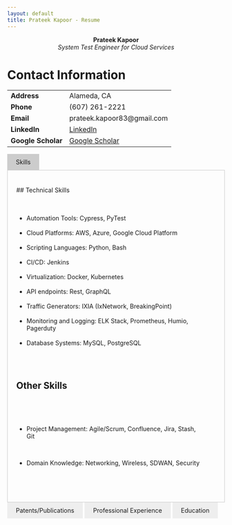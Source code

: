 ```yaml
---
layout: default
title: Prateek Kapoor - Resume
---
```

<div style="text-align: center;">
    <strong>Prateek Kapoor</strong><br>
    <em>System Test Engineer for Cloud Services</em>
</div>

# Contact Information

<table>
    <tr><td><strong>Address</strong></td><td>Alameda, CA</td></tr>
    <tr><td><strong>Phone</strong></td><td>(607) 261-2221</td></tr>
    <tr><td><strong>Email</strong></td><td>prateek.kapoor83@gmail.com</td></tr>
    <tr><td><strong>LinkedIn</strong></td><td><a href="https://www.linkedin.com/in/prateek-kapoor83/">LinkedIn</a></td></tr>
    <tr><td><strong>Google Scholar</strong></td><td><a href="https://scholar.google.com/citations?hl=en&user=I-RSA4gAAAAJ">Google Scholar</a></td></tr>
</table>

<div class="tabs">
  <input type="radio" name="tabs" id="Skills" checked>
  <label for="Skills">Skills</label>
  <div class="tab-content" id="skills-content">
	 <div style="white-space: pre-wrap;">
## Technical Skills

- Automation Tools: Cypress, PyTest
- Cloud Platforms: AWS, Azure, Google Cloud Platform
- Scripting Languages: Python, Bash
- CI/CD: Jenkins
- Virtualization: Docker, Kubernetes
- API endpoints: Rest, GraphQL
- Traffic Generators: IXIA (IxNetwork, BreakingPoint)
- Monitoring and Logging: ELK Stack, Prometheus, Humio, Pagerduty
- Database Systems: MySQL, PostgreSQL

## Other Skills

- Project Management: Agile/Scrum, Confluence, Jira, Stash, Git
- Domain Knowledge: Networking, Wireless, SDWAN, Security
	</div>
  </div>

  <input type="radio" name="tabs" id="Patents/Publications">
  <label for="Patents/Publications">Patents/Publications</label>
  <div class="tab-content" id="patent-content">

	# Patents/Publications

	- **Granted:** US Patent 9655038, US Patent 10021102, US Patent 10212653, US Patent 10291578, US Patent 10673807, US Patent 10812484.
	- **Publication:** IEEE VTC2018-Fall, Chicago: "Detecting and Mitigating Spoofing Attack against an Automotive Radar".

  </div>

  <input type="radio" name="tabs" id="Professional Experience">
  <label for="Professional Experience">Professional Experience</label>
  <div class="tab-content" id="Experience-content">

	## HPE Aruba Networking

	### System Test Manager for Cloud Services, San Jose, USA (Feb 2022 - Now)

	- **Automation Leadership:**
		- Led the automation effort to establish a Pytest-based automation framework from scratch and integrated it with Jenkins for CI/CD.
	- **Project and Team Management:**
		- Managed project teams responsible for qualifying SD-WAN solutions across multiple releases.
		- Led and managed agile Scrum teams, breaking down 6-month release cycles to monthly deliverables, ensuring high-quality deliverables with predictable timelines.
	- **Skills Utilized:**
		- Agile, Scrum, Sprint tracker, People Management, Program Management, Confluence, Jira, Stash, Jenkins.

	### System Test Engineer for Cloud Services, San Jose, USA (Feb 2018 - Feb 2022)

	- **Cross-Functional Collaboration:**
		- Collaborated with cross-functional teams to understand requirements and system architecture for cloud services.
	- **Test Planning and Automation:**
		- Developed and executed comprehensive test plans for new features and enhancements, ensuring high-quality releases.
		- Automated repetitive testing tasks, resulting in a 90% reduction in manual efforts.
	- **Design and Implementation:**
		- Part of the design team delivering various SDWAN features, including DPI, DPS, Virtual GW on on-prem (ESXI, KVM), and CSPs (AWS, Azure, and GCP).
	- **Additional Responsibilities:**
		- Qualified Apps running on an ACP system orchestrated via Kubernetes.
		- Implemented chaos monkey and supported customer escalations.
	- **Skills Utilized:**
		- PyTest, GraphQL, Rest, Cypress, L2-L3 networking, Firewall, SDWAN, Cloud Computing, Confluence, Jira, Stash, Git, Jenkins.

	### Wireless Test Engineer, Bangalore, India (Oct 2013 - Aug 2016)

	- **Automation Framework and Technical Leadership:**
		- Designed/Implemented an Automation Framework to test a Distributed System.
		- Subject matter expert within the Instant team for WLAN, TCL, L2-L3 protocols, Vulnerability testing, Firewall, VPN, and Automation.
	- **Team Leadership and Patent Contributions:**
		- Shown technical leadership for solving complex programming tasks and coming up with innovative solutions.
		- Led the test Automation initiative for the IAP team in Aruba, increasing the Automation test coverage of CFTs to 80%.
		- Granted 6 patents in the areas of networked systems, distributed systems, and wireless.
	- **System Validation and Automation Strategy:**
		- System validation, Automation test strategy, and Automation test case development of the 802.11 suite of protocols, Enterprise Wireless LAN Solutions, and Pre-Certification testing for WFA test suites.
	- **Skills Utilized:**
		- TCL, SQL, Perl, 802.11, L2-L3 protocols, Perforce, Spirent.

	## Calsoft

	### Module Lead, Bangalore, India (Nov 2012 - Oct 2013)

	- **Agile Development and Collaboration:**
		- Actively participated in the agile development process, providing continuous feedback to enhance product quality.
	- **Regression Testing:**
		- Conducted extensive regression testing for software updates and patches.
	- **Automated Testing and Efficiency Improvement:**
		- Implemented automated testing for critical workflows, significantly improving overall testing efficiency.
		- Added support for CLI configuration mode in the automation framework, saving 100 man-hours of re-scripting.
	- **Feature Development and Recognition:**
		- Worked on various features, including L2 GRE, Hot Spot 2.0 certification (received accolades), sigma framework, RAP-ng [IAP + VPN], ACL [Firewall], and PPPoE.

	## Sandvine

	### Quality Assurance Engineer, Bangalore, India (May 2012 - Nov 2012)

	- **QA Environment and Automation:**
		- Worked in a QA environment with high availability of resources, leveraging Infrastructure as a Service (IaaS) and an iTCL-based automation framework achieving a 95% automation level.
		- Automated several QA activities using the iTCL-based framework.
	- **Testing and Policy Engine:**
		- Performed regression and functional testing of the Policy engine, providing Policy and Charging Enforcement Function (PCEF) functionalities to the solution/product.
		- Tested networking requirements such as 802.1ad, asymmetric VLAN, and customer-specific features.
	- **Innovation and Idea Generation:**
		- Became part of the New Idea Generation forum, actively contributing to the exploration of new solutions and product ideas.
	- **Skills Used:**
		- iTCL, IaaS, L2/L3 Networking, DPI, Policy Enforcement.

	## Aricent Group

	### Senior Engineer Testing, Gurgaon, India (Jul 2007 - Jan 2011)

	- **Testing and Planning:**
		- Developed test plans for system integration, functional testing, and performance testing based on requirement specifications.
		- Configured test beds (both real and emulator) for system integration, functional, load, and performance testing.
	- **Client Interaction and Feature Implementation:**
		- Participated in requirement analysis and proposal discussions with clients for feature implementation.
		- Conducted end-to-end CS call integration for packet Abis in ETP-BSC and BSC-ETP-PCU.
	- **Network Configuration and Protocol Testing:**
		- Configured a new network topology in BSC using CISCO 3750 switches.
		- Conducted protocol-level testing for DHCP, 802.1, MSTP, and OSPF.
	- **Automation Framework:**
		- Created an automation framework to enable the development of robust release/project-independent testing suites.
	- **Skills Used:**
		- C, GSM 2G, GSM 2.5G (Edge), L2/L3 Networking.

	### Layer 3 Global Support for Nokia, Gurgaon, India (Jan 2011 - May 2012)

	- **Customer Support:**
		- Resolved PS core-specific customer queries.
		- Resolved IP-related L2/L3 customer queries.
	- **Onsite Product Trial:**
		- Conducted an onsite product trial of the ETPx product line, handling IP-based traffic on ABIS/A interface with L3 configuration of multilayer ESBs/switches.
		- Configured MSTP, SNMP, OSPF for the product trial.
	- **Release Testing:**
		- Conducted release testing of the ETPx product line and MC, an all IP-based standalone BSC.
	- **Automation and Process Optimization:**
		- Automated processes related to KPI optimization, log analysis, and switch monitoring/configuration.
	- **Skills Used:**
		- C, VB, GSM 2G, GSM 2.5G (Edge), L2/L3 Networking.
  </div>
  <input type="radio" name="tabs" id="Education">
  <label for="Education">Education</label>
  <div class="tab-content" id="Education-content">

	**MS in CS**<br>
	*Binghamton University, New York, USA (Aug 2016 - Dec 2017)*

	- Research Assistant from Jan 2017 - Dec 2017 under Professor KD Kang.
	- Developed and executed research ideas in the field of Machine learning, IoT, TV White-space, Signal Processing, Real-Time Systems.
	- **Thesis:** "Detecting and Mitigating Spoofing Attack against an Automotive Radar".
  </div>

</div>

<style>
  .tabs input[type="radio"] {
    display: none;
  }
  .tabs label {
    display: inline-block;
    padding: 10px 20px;
    background: #eee;
    cursor: pointer;
  }
  .tabs .tab-content {
    display: none;
    padding: 20px;
    border: 1px solid #ccc;
  }
  .tabs input[type="radio"]:checked + label {
    background: #ccc;
  }
  .tabs input[type="radio"]:checked + label + .tab-content {
    display: block;
  }
</style>



